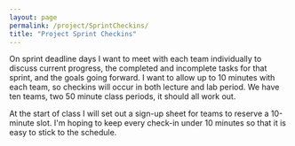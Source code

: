 ```yaml
---
layout: page
permalink: /project/SprintCheckins/
title: "Project Sprint Checkins"
---
```


On sprint deadline days I want to meet with each team individually to discuss current progress, the completed and incomplete tasks for that sprint, and the goals going forward.
I want to allow up to 10 minutes with each team, so checkins will occur in both lecture and lab period.
We have ten teams, two 50 minute class periods, it should all work out.

At the start of class I will set out a sign-up sheet for teams to reserve a 10-minute slot.
I'm hoping to keep every check-in under 10 minutes so that it is easy to stick to the schedule.
